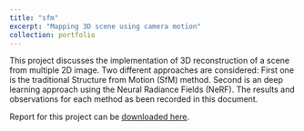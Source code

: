 ```yaml
---
title: "sfm"
excerpt: "Mapping 3D scene using camera motion"
collection: portfolio
---
```

This project discusses the implementation of 3D reconstruction of a scene from multiple 2D image. Two different approaches are considered: First one is the traditional Structure from Motion (SfM) method. Second is an deep learning approach using the Neural Radiance Fields (NeRF). The results
and observations for each method as been recorded in this document.

Report for this project can be [downloaded here](https://github.com/shivakumar-tekumatla/shivakumar-tekumatla.github.io/blob/master/files/sfm.pdf). 


